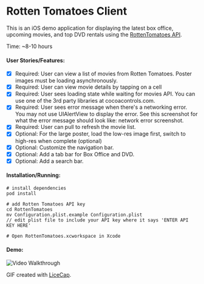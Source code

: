 # Rotten Tomatoes Client

This is an iOS demo application for displaying the latest box office, upcoming movies, and top DVD rentals using the [RottenTomatoes API](http://developer.rottentomatoes.com/). 

Time: ~8-10 hours

#### User Stories/Features:

* [x] Required: User can view a list of movies from Rotten Tomatoes. Poster images must be loading asynchronously.
* [x] Required: User can view movie details by tapping on a cell
* [x] Required: User sees loading state while waiting for movies API. You can use one of the 3rd party libraries at cocoacontrols.com.
* [x] Required: User sees error message when there's a networking error. You may not use UIAlertView to display the error. See this screenshot for what the error message should look like: network error screenshot.
* [x] Required: User can pull to refresh the movie list.
* [x] Optional: For the large poster, load the low-res image first, switch to high-res when complete (optional)
* [x] Optional: Customize the navigation bar.
* [x] Optional: Add a tab bar for Box Office and DVD.
* [x] Optional: Add a search bar.

#### Installation/Running:
```
# install dependencies
pod install

# add Rotten Tomatoes API key
cd RottenTomatoes
mv Configuration.plist.example Configuration.plist
// edit plist file to include your API key where it says 'ENTER API KEY HERE'

# Open RottenTomatoes.xcworkspace in Xcode
```

#### Demo:

![Video Walkthrough](RottenTomatoes.gif)

GIF created with [LiceCap](http://www.cockos.com/licecap/).
